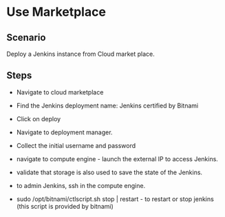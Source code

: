 # Use Marketplace

## Scenario

Deploy a Jenkins instance from Cloud market place.

## Steps

- Navigate to cloud marketplace
- Find the Jenkins deployment name: Jenkins certified by Bitnami
- Click on deploy

- Navigate to deployment manager.
- Collect the initial username and password

- navigate to compute engine - launch the external IP to access Jenkins.
- validate that storage is also used to save the state of the Jenkins.

- to admin Jenkins, ssh in the compute engine.
- sudo /opt/bitnami/ctlscript.sh stop | restart - to restart or stop jenkins (this script is provided by bitnami)

